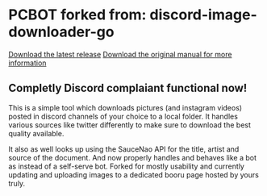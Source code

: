 # PCBOT forked from: discord-image-downloader-go

[Download the latest release](https://github.com/Seklfreak/discord-image-downloader-go/releases/latest)
[Download the original manual for more information](https://github.com/Seklfreak/discord-image-downloader-go)

## Completly Discord complaiant functional now!

This is a simple tool which downloads pictures (and instagram videos) posted in discord channels of your choice to a local folder. It handles various sources like twitter differently to make sure to download the best quality available.

It also as well looks up using the SauceNao API for the title, artist and source of the document. And now properly handles and behaves like a bot as instead of a self-serve bot. Forked for mostly usability and currently updating and uploading images to a dedicated booru page hosted by yours truly.

